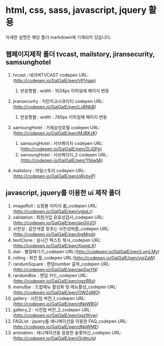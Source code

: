 # html, css, sass, javascript, jquery 활용
자세한 설명은 해당 폴더 markdown에 기재되어 있습니다.

## 웹페이지제작 폴더 tvcast, mailstory, jiransecurity, samsunghotel
1. tvcast : 네이버TVCAST codepen URL:(http://codepen.io/GalGalE/pen/VPVgap)
    1. 반응형웹 : width : 1024px 이하일때 페이지 변동

2. jiransecurity : 지란지교시큐리티 codepen URL:(http://codepen.io/GalGalE/pen/LxBNbB)
    1. 반응형웹 : width : 740px 이하일때 페이지 변동

3. samsungHotel : 거제삼성호텔 codepen URL:(http://codepen.io/GalGalE/pen/MJBKzK)
    1. samsungHotel : 서브페이지 codepen URL:(http://codepen.io/GalGalE/pen/ZLjQPp)
    2. samsungHotel : 서브페이지_2 codepen URL:(http://codepen.io/GalGalE/pen/YNjwMj)

4. mailstory : 마일스토리 codepen URL:(http://codepen.io/GalGalE/pen/qRybyP)


## javascript, jquery를 이용한 ui 제작 폴더
1. imageRoll : 쇼핑몰 이미지 롤_codepen URL:(http://codepen.io/GalGalE/pen/vgjpLr)
2. validation : 회원가입 유효성검사_codepen URL:(http://codepen.io/GalGalE/pen/apGVJO)
3. 사천성 : 같은색깔 맞추는 사천성퍼즐_codepen URL:(http://codepen.io/GalGalE/pen/bgMrob)
4. textClone : 실시간 텍스트 복사_codepen URL:(http://codepen.io/GalGalE/pen/XpqgLK)
5. star : 별점매기기_codepen URL:(http://codepen.io/GalGalE/pen/LxmLMy)
6. rolling : 회전 툴_codepen URL:(http://codepen.io/GalGalE/pen/vgjZaW)
7. randumSquare : 랜덤number 출력_codepen URL:(http://codepen.io/GalGalE/pen/apGwYN)
8. randumBox : 랜덤 카드_codepen URL:(http://codepen.io/GalGalE/pen/ggzRRo)
9. menuBar : 드랍메뉴 활성화 및 메뉴활성_codepen URL:(http://codepen.io/GalGalE/pen/OWZgMO)
10. gallery : 사진첩 버전_1_codepen URL:(http://codepen.io/GalGalE/pen/dNeWBG)
11. gallery_2 : 사진첩 버전_2_codepen URL:(http://codepen.io/GalGalE/pen/ggzWvw)
12. FAQList : jquery를 애니메이션을 이용한 FAQ_codepen URL:(http://codepen.io/GalGalE/pen/dNeWME)
13. animation : 애니메이션을 응용한 슬롯머신_codepen URL:(http://codepen.io/GalGalE/pen/GrdmJg)
